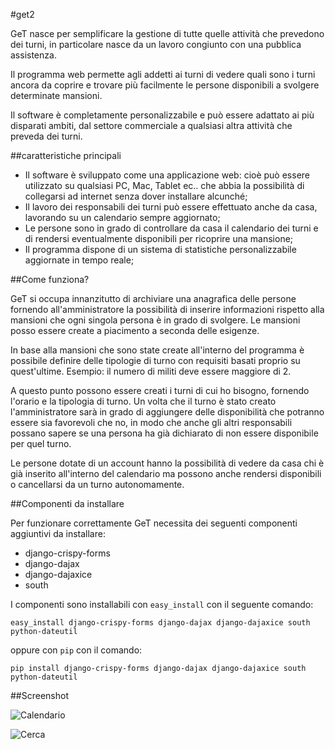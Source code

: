 #get2

GeT nasce per semplificare la gestione di tutte quelle attività che prevedono dei turni, in particolare nasce da un lavoro congiunto con una pubblica assistenza.

Il programma web permette agli addetti ai turni di vedere quali sono i turni ancora da coprire e trovare più facilmente le persone disponibili a svolgere determinate mansioni.

Il software è completamente personalizzabile e può essere adattato ai più disparati ambiti, dal settore commerciale a qualsiasi altra attività che preveda dei turni.

##caratteristiche principali

*	Il software è sviluppato come una applicazione web: cioè può essere utilizzato su qualsiasi PC, Mac, Tablet ec.. che abbia la possibilità di collegarsi ad internet senza dover installare alcunché;
*	Il lavoro dei responsabili dei turni può essere effettuato anche da casa, lavorando su un calendario sempre aggiornato;
*	Le persone sono in grado di controllare da casa il calendario dei turni e di rendersi eventualmente disponibili per ricoprire una mansione;
*	Il programma dispone di un sistema di statistiche personalizzabile aggiornate in tempo reale;

##Come funziona?

GeT si occupa innanzitutto di archiviare una anagrafica delle persone fornendo all'amministratore la possibilità di inserire informazioni rispetto alla mansioni che ogni singola persona è in grado di svolgere. Le mansioni posso essere create a piacimento a seconda delle esigenze.

In base alla mansioni che sono state create all'interno del programma è possibile definire delle tipologie di turno con requisiti basati proprio su quest'ultime. Esempio: il numero di militi deve essere maggiore di 2.

A questo punto possono essere creati i turni di cui ho bisogno, fornendo l'orario e la tipologia di turno. Un volta che il turno è stato creato l'amministratore sarà in grado di aggiungere delle disponibilità che potranno essere sia favorevoli che no, in modo che anche gli altri responsabili possano sapere se una persona ha già dichiarato di non essere disponibile per quel turno.

Le persone dotate di un account hanno la possibilità di vedere da casa chi è già inserito all'interno del calendario ma possono anche rendersi disponibili o cancellarsi da un turno autonomamente.

##Componenti da installare

Per funzionare correttamente GeT necessita dei seguenti componenti aggiuntivi da installare:

*   django-crispy-forms
*   django-dajax
*   django-dajaxice
*   south

I componenti sono installabili con `easy_install` con il seguente comando:

    easy_install django-crispy-forms django-dajax django-dajaxice south python-dateutil
    
oppure con `pip` con il comando:

    pip install django-crispy-forms django-dajax django-dajaxice south python-dateutil

##Screenshot

![Calendario](http://matteo.luccalug.it/wp-content/uploads/2013/03/calendario.png "Calendario")

![Cerca](http://matteo.luccalug.it/wp-content/uploads/2013/03/cerca.png "Ricerca persone")
